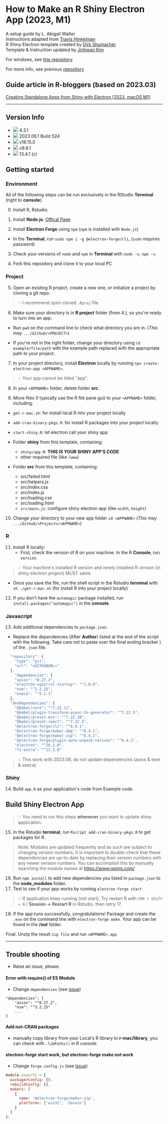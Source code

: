 # How to Make an R Shiny Electron App (2023, M1) 

A setup guide by L. Abigail Walter <br> 
Instructions adapted from <a href="https://www.travishinkelman.com/post/deploy-shiny-electron/">Travis Hinkelman</a> <br> 
R Shiny Electron template created by <a href="https://github.com/dirkschumacher/r-shiny-electron">Dirk Shumacher</a> <br>
Template & Instruction updated by <a href="https://github.com/jhk0530" target = "_blank">Jinhwan Kim</a> <br>

For windows, see [this repository](https://github.com/zarathucorp/shiny-electron-template-windows-2023)

For more info, see previous <a href = "https://github.com/lawalter/r-shiny-electron-app" target = "_blank">repository</a> <br>

## Guide article in R-bloggers (based on 2023.03)

<a href='https://www.r-bloggers.com/2023/03/creating-standalone-apps-from-shiny-with-electron-2023-macos-m1/' target ='_blank'>Creating Standalone Apps from Shiny with Electron [2023, macOS M1]</a>

------------------------------------------------------------------------

## Version Info 

-   ![](https://img.shields.io/badge/R-gray?style=for-the-badge&logo=R) 4.3.1
-   ![](https://img.shields.io/badge/Shiny-gray?style=for-the-badge&logo=RStudio) 2023.06.1 Build 524
-   ![](https://img.shields.io/badge/node.js-gray?style=for-the-badge&logo=nodedotjs) v18.15.0
-   ![](https://img.shields.io/badge/npm-gray?style=for-the-badge&logo=npm) v9.8.1
-   ![](https://img.shields.io/badge/macOS-gray?style=for-the-badge&logo=apple) 13.4.1 (c)

## Getting started

### Environment

All of the following steps can be run exclusively in the RStudio **Terminal** (right to **console**).

0. Install R, Rstudio.

1.  Install **Node.js**: <a href = "https://nodejs.org/en/" target = "_blank"> Offical Page </a>

2.  Install **Electron Forge** using `npm` (`npm` is installed with `Node.js`)

-   In the **Terminal**, run `sudo npm i -g @electron-forge/cli`, (`sudo` requires password)

3.  Check your versions of `node` and `npm` in **Terminal** with `node -v`, `npm -v`.

4. Fork this repository and clone it to your local PC

### Project

5.  Open an existing R project, create a new one, or initialize a project by cloning a git repo.

> 💡 I recommend open cloned `.Rproj` file

6.  Make sure your directory is in **R project** folder (from 4.), so you're ready to turn into an app.

-   Run `pwd` on the command line to check what directory you are in. (*This may `.../Github/<PROJECT>`*)

-   If you're not in the right folder, change your directory using `cd example/file/path` with the example path replaced with the appropriate path to your project.

7.  In your project directory, install **Electron** locally by running `npx create-electron-app <APPNAME>`.

> 💡 Your app cannot be titled "app".

8.  In your `<APPNAME>` folder, delete folder **src**.

9.  Move files (I typically use the R file pane gui) to your `<APPNAME>` folder, including:

-   `get-r-mac.sh`: for install local R into your project locally
-   `add-cran-binary-pkgs.R`: for install R packages into your project locally
-   `start-shiny.R`: let electron call your shiny app

-   Folder **shiny** from this template, containing:
    -   `shiny/app.R`: **THIS IS YOUR SHINY APP'S CODE**
    -   other required file (like `/www`)

-   Folder **src** from this template, containing:     
    -   src/failed.html     
    -   src/helpers.js     
    -   src/index.css     
    -   src/index.js     
    -   src/loading.css     
    -   src/loading.html     
    - `src/main.js`: configure shiny electron app (like `width`, `height`)

10. Change your directory to your new app folder `cd <APPNAME>` (*This may `.../Github/<Project>/<APPNAME>`*)

### R

11. Install R locally:
    -   First, check the version of R on your machine. In the R **Console**, run `version`. 

> 💡 Your machine's installed R version and newly installed R version (in shiny electron project) MUST same

-   Once you save the file, run the shell script in the Rstudio **terminal** with `sh ./get-r-mac.sh` (for install R into your project locally)

12. If you don't have the `automagic` package installed, run `install.packages("automagic")` in the **console**.

### Javascript

13. Add additional dependencies to `package.json`. 

- Replace the dependencies (After **Author**) listed at the end of the script with the following. Take care not to paste over the final ending bracket `}` of the `.json` file.

``` js
  "repository": {
    "type": "git",
    "url": "<GITHUBURL>"
  },
    "dependencies": {
    "axios": "0.27.2",
    "electron-squirrel-startup": "^1.0.0",
    "esm": "^3.2.25",
    "execa": "^5.1.1"
  },
  "devDependencies": {
    "@babel/core": "^7.22.11",
    "@babel/plugin-transform-async-to-generator": "^7.22.5",
    "@babel/preset-env": "^7.22.10",
    "@babel/preset-react": "^7.22.5",
    "@electron-forge/cli": "^6.4.1",
    "@electron-forge/maker-dmg": "^6.4.1",
    "@electron-forge/maker-zip": "^6.4.1",
    "@electron-forge/plugin-auto-unpack-natives": "^6.4.1",
    "electron": "^26.1.0",
    "fs-extra": "^11.1.0"
```

> 💡 This work with 2023.08, do not update dependencies (axios & esm & execa)

### Shiny

14. Build `app.R` as your application's code from Example code.

## Build Shiny Electron App

> 💡 You need to run this steps **whenever** you want to update shiny application. 

15. In the Rstudio **terminal**, run `Rscript add-cran-binary-pkgs.R` to get packages for R.

> Note: Modules are updated frequently and as such are subject to changing version numbers. It is important to double-check that these dependencies are up-to-date by replacing their version numbers with any newer version numbers. You can accomplish this by manually searching the module names at <https://www.npmjs.com/>

16. Run `npm install` to add new dependencies you listed in `package.json` to the **node_modules** folder.
17. Test to see if your app works by running `electron-forge start`

> 💡 If application keep running (not start), Try restart R with `CMD + Shift + 0` / **Session -> Restart R** in Rstudio. then retry 17.

18. If the app runs successfully, congratulations! Package and create the `.exe` on the command line with `electron-forge make`. Your app can be found in the **/out** folder.

Final. Unzip the result `zip file` and run `<APPNAME>.app` 

------------------------------------------------------------------------

## Trouble shooting

- Raise an issue, please.

#### Error with require() of ES Module

- Change `dependencies` (see [issue](https://github.com/zarathucorp/shiny-electron-template-m1-2023/issues/2))

```
"dependencies": {
    "axios": "^0.27.2",
    "esm": "^3.2.25"
    ...
}
```

#### Add not-CRAN packages

- manually copy library from your Local's R library to **r-mac/library**, you can check with `.libPaths()` in R console.

#### electron-forge start work, but electron-forge make not work

- Change `forge.config.js` (see [issue](https://github.com/zarathucorp/shiny-electron-template-m1-2023/issues/5))

```js
module.exports = {
  packagerConfig: {},
  rebuildConfig: {},
  makers: [
    {
      name: '@electron-forge/maker-zip',
      platforms: ['win32', 'darwin']
    }
  ]
};
```
